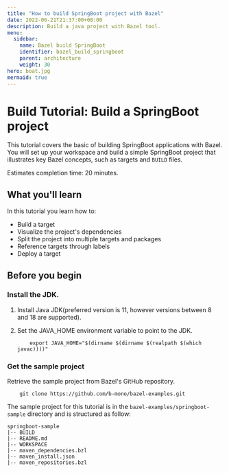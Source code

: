 ```yaml
---
title: "How to build SpringBoot project with Bazel"
date: 2022-06-21T21:37:00+08:00
description: Build a java project with Bazel tool.
menu:
  sidebar:
    name: Bazel build SpringBoot
    identifier: bazel_build_springboot
    parent: architecture
    weight: 30
hero: boat.jpg
mermaid: true
---
```


# Build Tutorial: Build a SpringBoot project

This tutorial covers the basic of building SpringBoot applications with Bazel. You will set up your workspace and build a simple SpringBoot project that illustrates key Bazel concepts, such as targets and `BUILD` files.

Estimates completion time: 20 minutes.

## What you'll learn

In this tutorial you learn how to:

- Build a target
- Visualize the project's dependencies
- Split the project into multiple targets and packages
- Reference targets through labels
- Deploy a target

## Before you begin

### Install the JDK.

1. Install Java JDK(preferred version is 11, however versions between 8 and 18 are supported).
2. Set the JAVA_HOME environment variable to point to the JDK.

    ```shell
        export JAVA_HOME="$(dirname $(dirname $(realpath $(which javac))))"
    ```

### Get the sample project

Retrieve the sample project from Bazel's GitHub repository.

```shell
    git clone https://github.com/b-mono/bazel-examples.git
```

The sample project for this tutorial is in the `bazel-examples/springboot-sample` directory and is structured as follow:

```
springboot-sample
|-- BUILD
|-- README.md
|-- WORKSPACE
|-- maven_dependencies.bzl
|-- maven_install.json
|-- maven_repositories.bzl
```